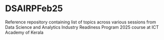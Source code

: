 # DSAIRPFeb25
Reference repository containing list of topics across various sessions from Data Science and Analytics Industry Readiness Program 2025 course at ICT Academy of Kerala
